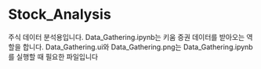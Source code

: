 # Stock_Analysis
주식 데이터 분석용입니다.
Data_Gathering.ipynb는 키움 증권 데이터를 받아오는 역할을 합니다.
Data_Gathering.ui와 Data_Gathering.png는 Data_Gathering.ipynb를 실행할 때 필요한 파일입니다

